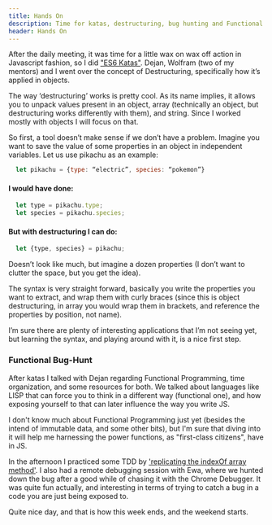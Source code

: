 ```yaml
---
title: Hands On
description: Time for katas, destructuring, bug hunting and Functional Programming.
header: Hands On
---
```

After the daily meeting, it was time for a little wax on wax off action in Javascript fashion, so I did ["ES6 Katas"]("https://jskatas.org"). Dejan, Wolfram (two of my mentors) and I went over the concept of Destructuring, specifically how it’s applied in objects.


The way ‘destructuring’ works is pretty cool. As its name implies, it allows you to unpack values present in an object, array (technically an object, but destructuring works differently with them), and string. Since I worked mostly with objects I will focus on that.


So first, a tool doesn’t make sense if we don’t have a problem. Imagine you want to save the value of some properties in an object in independent variables. Let us use pikachu as an example:

```javascript
  let pikachu = {type: “electric”, species: “pokemon”}
```

#### I would have done:

```javascript
  let type = pikachu.type;
  let species = pikachu.species;
```

#### But with destructuring I can do:

```javascript
  let {type, species} = pikachu;
```

Doesn’t look like much, but imagine a dozen properties (I don’t want to clutter the space, but you get the idea).


The syntax is very straight forward, basically you write the properties you want to extract, and wrap them with curly braces (since this is object destructuring, in array you would wrap them in brackets, and reference the properties by position, not name).


I’m sure there are plenty of interesting applications that I’m not seeing yet, but learning the syntax, and playing around with it, is a nice first step.


### Functional Bug-Hunt


After katas I talked with Dejan regarding Functional Programming, time organization, and some resources for both. We talked about languages like LISP that can force you to think in a different way (functional one), and how exposing yourself to that can later influence the way you write JS.


I don't know much about Functional Programming just yet (besides the intend of immutable data, and some other bits), but I'm sure that diving into it will help me harnessing the power functions, as "first-class citizens", have in JS.


In the afternoon I practiced some TDD by ['replicating the indexOf array method']("https://github.com/Ceheiss/testing-tests"). I also had a remote debugging session with Ewa, where we hunted down the bug after a good while of chasing it with the Chrome Debugger. It was quite fun actually, and interesting in terms of trying to catch a bug in a code you are just being exposed to.

 Quite nice day, and that is how this week ends, and the weekend starts.
